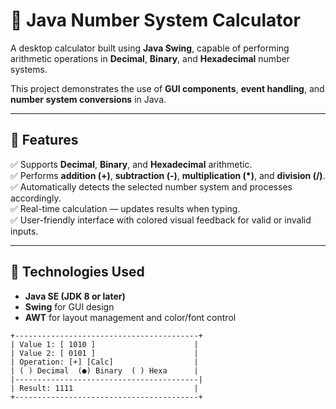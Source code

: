 # 🧮 Java Number System Calculator

A desktop calculator built using **Java Swing**, capable of performing arithmetic operations in **Decimal**, **Binary**, and **Hexadecimal** number systems.

This project demonstrates the use of **GUI components**, **event handling**, and **number system conversions** in Java.

---

## 🚀 Features

✅ Supports **Decimal**, **Binary**, and **Hexadecimal** arithmetic.  
✅ Performs **addition (+)**, **subtraction (-)**, **multiplication (*)**, and **division (/)**.  
✅ Automatically detects the selected number system and processes accordingly.  
✅ Real-time calculation — updates results when typing.  
✅ User-friendly interface with colored visual feedback for valid or invalid inputs.

---

## 🧰 Technologies Used

* **Java SE (JDK 8 or later)**  
* **Swing** for GUI design  
* **AWT** for layout management and color/font control  

```text
+-----------------------------------------+
| Value 1: [ 1010 ]                      |
| Value 2: [ 0101 ]                      |
| Operation: [+] [Calc]                  |
| ( ) Decimal  (●) Binary  ( ) Hexa      |
|-----------------------------------------|
| Result: 1111                           |
+-----------------------------------------+
